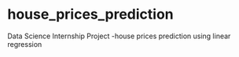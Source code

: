 # house_prices_prediction
Data Science Internship Project -house prices prediction using linear regression
